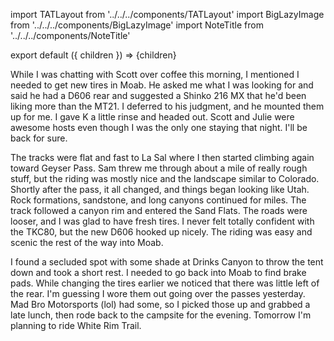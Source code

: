 import TATLayout from '../../../components/TATLayout'
import BigLazyImage from '../../../components/BigLazyImage'
import NoteTitle from '../../../components/NoteTitle'

export default ({ children }) => <TATLayout prev="2018-09-06" next="2018-09-08" >{children}</TATLayout>

<NoteTitle
  title="September 7, 2018 &mdash; Utah"
  subtitle="130 miles"
/>

While I was chatting with Scott over coffee this morning, I mentioned I needed to get new tires in Moab. He asked me what I was looking for and said he had a D606 rear and suggested a Shinko 216 MX that he'd been liking more than the MT21. I deferred to his judgment, and he mounted them up for me. I gave K a little rinse and headed out. Scott and Julie were awesome hosts even though I was the only one staying that night. I'll be back for sure.

<BigLazyImage src="https://s3.amazonaws.com/tat.honkytonk.in/21/IMG_3071.jpg" />
<BigLazyImage src="https://s3.amazonaws.com/tat.honkytonk.in/21/IMG_3080.jpg" />
<BigLazyImage src="https://s3.amazonaws.com/tat.honkytonk.in/21/IMG_3082.jpg" />
<BigLazyImage src="https://s3.amazonaws.com/tat.honkytonk.in/21/IMG_3087.jpg" />

The tracks were flat and fast to La Sal where I then started climbing again toward Geyser Pass. Sam threw me through about a mile of really rough stuff, but the riding was mostly nice and the landscape similar to Colorado. Shortly after the pass, it all changed, and things began looking like Utah. Rock formations, sandstone, and long canyons continued for miles. The track followed a canyon rim and entered the Sand Flats. The roads were looser, and I was glad to have fresh tires. I never felt totally confident with the TKC80, but the new D606 hooked up nicely. The riding was easy and scenic the rest of the way into Moab.

I found a secluded spot with some shade at Drinks Canyon to throw the tent down and took a short rest. I needed to go back into Moab to find brake pads. While changing the tires earlier we noticed that there was little left of the rear. I'm guessing I wore them out going over the passes yesterday. Mad Bro Motorsports (lol) had some, so I picked those up and grabbed a late lunch, then rode back to the campsite for the evening. Tomorrow I'm planning to ride White Rim Trail.

<BigLazyImage src="https://s3.amazonaws.com/tat.honkytonk.in/21/IMG_3096.jpg" />
<BigLazyImage src="https://s3.amazonaws.com/tat.honkytonk.in/21/IMG_3099.jpg" />
<BigLazyImage src="https://s3.amazonaws.com/tat.honkytonk.in/21/IMG_3100.jpg" />

